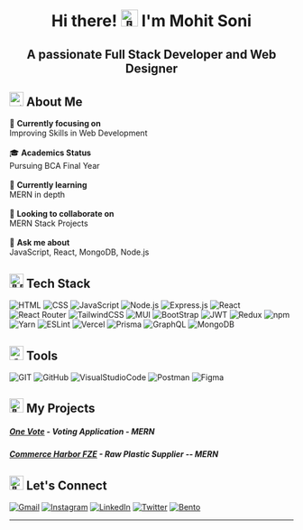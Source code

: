 <h1 align="center"><b>Hi there! <img src="https://em-content.zobj.net/source/microsoft-teams/363/waving-hand_1f44b.png" alt="👋" width="30" height="30" /> I'm Mohit Soni</b></h1>
<h2 align="center"><b>A passionate Full Stack Developer and Web Designer</b></h2>

## <img src="https://fonts.gstatic.com/s/e/notoemoji/latest/1f3d5_fe0f/512.gif" alt="🏕️" width="25" height="25"> **About Me**

🔭 **Currently focusing on** <br>Improving Skills in Web Development<br><br>
🎓 **Academics Status** <br>Pursuing BCA Final Year<br><br>
🌱 **Currently learning** <br>MERN in depth<br><br>
👯 **Looking to collaborate on** <br>MERN Stack Projects<br><br>
💬 **Ask me about** <br>JavaScript, React, MongoDB, Node.js

## <img src="https://em-content.zobj.net/source/microsoft-teams/363/man-technologist_1f468-200d-1f4bb.png" alt="👨‍💻" width="25" height="25"> **Tech Stack**

![HTML](https://img.shields.io/badge/-HTML5-000?style=for-the-badge&logo=html5&logoColor=e34c26) ![CSS](https://img.shields.io/badge/-CSS3-000?style=for-the-badge&logo=css3&logoColor=2965f1) ![JavaScript](https://img.shields.io/badge/-JavaScript-000?style=for-the-badge&logo=javascript&logoColor=f0db4f)  ![Node.js](https://img.shields.io/badge/node.js-000?style=for-the-badge&logo=node.js&logoColor=3c873a) ![Express.js](https://img.shields.io/badge/express.js-000.svg?style=for-the-badge&logo=express&logoColor=%2361DAFB) ![React](https://img.shields.io/badge/-React-000?style=for-the-badge&logo=React) ![React Router](https://img.shields.io/badge/React_Router-000?style=for-the-badge&logo=react-router&logoColor=white) ![TailwindCSS](https://img.shields.io/badge/-TailWind_Css-000?style=for-the-badge&logo=tailwindcss) ![MUI](https://img.shields.io/badge/MUI-000.svg?style=for-the-badge&logo=mui&logoColor=f44336) ![BootStrap](https://img.shields.io/badge/-Bootstarp-000?style=for-the-badge&logo=Bootstrap&logoColor=007bff) ![JWT](https://img.shields.io/badge/JWT-black?style=for-the-badge&logo=JSON%20web%20tokens) ![Redux](https://img.shields.io/badge/redux-000.svg?style=for-the-badge&logo=redux&logoColor=764abc) ![npm](https://img.shields.io/badge/-npm-000?style=for-the-badge&logo=npm) ![Yarn](https://img.shields.io/badge/yarn-000.svg?style=for-the-badge&logo=yarn&logoColor=white) ![ESLint](https://img.shields.io/badge/ESLint-000?style=for-the-badge&logo=eslint&logoColor=A0A0F5) ![Vercel](https://img.shields.io/badge/vercel-%23000000.svg?style=for-the-badge&logo=vercel&logoColor=white) ![Prisma](https://img.shields.io/badge/-Prisma-000?style=for-the-badge&logo=prisma) ![GraphQL](https://img.shields.io/badge/-GraphQL-000?style=for-the-badge&logo=graphql&logoColor=white) ![MongoDB](https://img.shields.io/badge/-mongodb-000?style=for-the-badge&logo=mongodb)

## <img src="https://em-content.zobj.net/source/microsoft-teams/363/hammer-and-wrench_1f6e0-fe0f.png" alt="🛠️" width="25" height="25"> **Tools**

![GIT](https://img.shields.io/badge/-GIT-000?style=for-the-badge&logo=git) ![GitHub](https://img.shields.io/badge/-github-000?style=for-the-badge&logo=github) ![VisualStudioCode](https://img.shields.io/badge/-vs_code-000?style=for-the-badge&logo=visualstudiocode&logoColor=0A66C2) ![Postman](https://img.shields.io/badge/-postman-000?style=for-the-badge&logo=postman) ![Figma](https://img.shields.io/badge/-figma-000?style=for-the-badge&logo=figma)


## <img src="https://em-content.zobj.net/source/microsoft-teams/363/rocket_1f680.png" alt="🚀" width="25" height="25"> **My Projects**

##### [One Vote](https://voting-application-mern.vercel.app/) - Voting Application - MERN

##### [Commerce Harbor FZE](https://commerce-harbor-fze.netlify.app/) - Raw Plastic Supplier -- MERN


## <img src="https://em-content.zobj.net/source/microsoft-teams/363/handshake_1f91d.png" alt="🤝" width="25" height="25"> **Let's Connect**

[![Gmail](https://img.shields.io/badge/-Gmail-000?&style=for-the-badge&logo=gmail&logoColor=EB1928)](mailto:mohitsoni9731@gmail.com) [![Instagram](https://img.shields.io/badge/-instagram-000?&style=for-the-badge&logo=instagram&logoColor=E4405F)](https://www.instagram.com/developer.mohit) [![LinkedIn](https://img.shields.io/badge/-LinkedIn-000?&style=for-the-badge&logo=linkedin&logoColor=0A66C2)](https://www.linkedin.com/in/mohit-soni-808984265/) [![Twitter](https://img.shields.io/badge/-Twitter-000?&style=for-the-badge&logo=x&logoColor=F9423A)](https://twitter.com/mohitsoni__) [![Bento](https://img.shields.io/badge/-Portfolio-000?&style=for-the-badge&logo=kofi&logoColor=F9423A)](https://bento.me/mohit-sonii)

---
